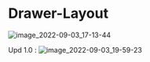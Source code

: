 # Drawer-Layout
![image_2022-09-03_17-13-44](https://user-images.githubusercontent.com/110696633/188274345-ab47fe55-b354-472a-9d67-df145474ef5b.png)

Upd 1.0 : ![image_2022-09-03_19-59-23](https://user-images.githubusercontent.com/110696633/188280957-28d71700-3e44-48f5-8bd8-325f07b3ef2e.png)
